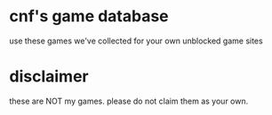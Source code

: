 # cnf's game database

use these games we've collected for your own unblocked game sites


# disclaimer

these are NOT my games. please do not claim them as your own.




